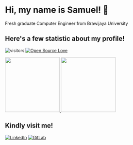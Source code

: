 # Hi, my name is Samuel! 👋
Fresh graduate Computer Engineer from Brawijaya University

## Here's a few statistic about my profile!
![visitors](https://visitor-badge.laobi.icu/badge?page_id=samm002.samm002)
[![Open Source Love](https://badges.frapsoft.com/os/v1/open-source.svg?v=102)](https://github.com/ellerbrock/open-source-badge/)

<p align="left">
<a href="https://github.com/samm002">
  <img height="180em" src="https://github-readme-stats.vercel.app/api?username=samm002&show_icons=true&theme=radical"/>
  <img height="180em" src="https://github-readme-stats-eight-theta.vercel.app/api/top-langs/?username=samm002&layout=compact&langs_count=8&theme=vision-friendly-dark"/>
</a>
</p>

## Kindly visit me!
<a href="https://www.linkedin.com/in/samuel-djodi" target="_blank"><img src="https://img.shields.io/badge/LinkedIn-%230077B5.svg?&style=flat-square&logo=linkedin&logoColor=white" alt="LinkedIn"></a>
<a href="https://gitlab.com/samm002" target="_blank"><img src="https://img.shields.io/badge/GitLab-%23181717.svg?&style=flat-square&logo=gitlab&logoColor=orange" alt="GitLab"></a>

<!--
**samm002/samm002** is a ✨ _special_ ✨ repository because its `README.md` (this file) appears on your GitHub profile.

Here are some ideas to get you started:

- 🔭 I’m currently working on ...
- 🌱 I’m currently learning ...
- 👯 I’m looking to collaborate on ...
- 🤔 I’m looking for help with ...
- 💬 Ask me about ...
- 📫 How to reach me: ...
- 😄 Pronouns: ...
- ⚡ Fun fact: ...
-->
